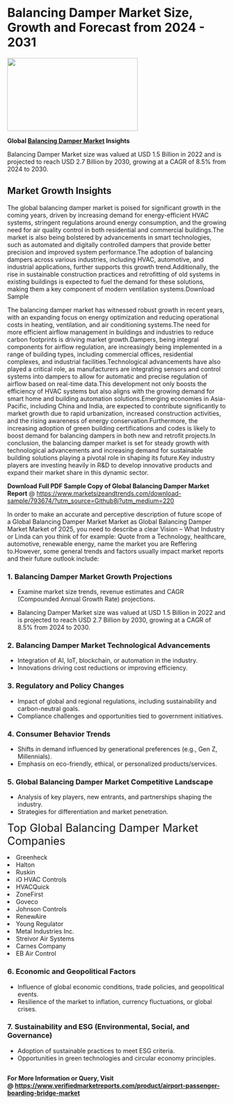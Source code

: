 <H1>Balancing Damper Market Size, Growth and Forecast from 2024 - 2031</H1><img class="aligncenter size-medium wp-image-584254" src="https://thirdeyenews.in/wp-content/uploads/2024/09/Global-Market-Research-300x168.jpeg" alt="" width="300" height="168" /><p><strong>Global&nbsp;<a href="https://www.marketsizeandtrends.com/download-sample/793674/?utm_source=Github8j?utm_medium=220">Balancing Damper Market</a> Insights</strong></p><p>Balancing Damper Market size was valued at USD 1.5 Billion in 2022 and is projected to reach USD 2.7 Billion by 2030, growing at a CAGR of 8.5% from 2024 to 2030.</p><p><h2>Market Growth Insights</h2> <p>The global balancing damper market is poised for significant growth in the coming years, driven by increasing demand for energy-efficient HVAC systems, stringent regulations around energy consumption, and the growing need for air quality control in both residential and commercial buildings.The market is also being bolstered by advancements in smart technologies, such as automated and digitally controlled dampers that provide better precision and improved system performance.The adoption of balancing dampers across various industries, including HVAC, automotive, and industrial applications, further supports this growth trend.Additionally, the rise in sustainable construction practices and retrofitting of old systems in existing buildings is expected to fuel the demand for these solutions, making them a key component of modern ventilation systems.Download Sample </p> <p>The balancing damper market has witnessed robust growth in recent years, with an expanding focus on energy optimization and reducing operational costs in heating, ventilation, and air conditioning systems.The need for more efficient airflow management in buildings and industries to reduce carbon footprints is driving market growth.Dampers, being integral components for airflow regulation, are increasingly being implemented in a range of building types, including commercial offices, residential complexes, and industrial facilities.Technological advancements have also played a critical role, as manufacturers are integrating sensors and control systems into dampers to allow for automatic and precise regulation of airflow based on real-time data.This development not only boosts the efficiency of HVAC systems but also aligns with the growing demand for smart home and building automation solutions.Emerging economies in Asia-Pacific, including China and India, are expected to contribute significantly to market growth due to rapid urbanization, increased construction activities, and the rising awareness of energy conservation.Furthermore, the increasing adoption of green building certifications and codes is likely to boost demand for balancing dampers in both new and retrofit projects.In conclusion, the balancing damper market is set for steady growth with technological advancements and increasing demand for sustainable building solutions playing a pivotal role in shaping its future.Key industry players are investing heavily in R&D to develop innovative products and expand their market share in this dynamic sector.</p><p><span class=""><strong>Download Full PDF Sample Copy of Global Balancing Damper Market Report</strong> @ <a href="https://www.marketsizeandtrends.com/download-sample/793674/?utm_source=Github8j?utm_medium=220" target="_blank">https://www.marketsizeandtrends.com/download-sample/793674/?utm_source=Github8j?utm_medium=220</a></span></p><p>In order to make an accurate and perceptive description of future scope of a Global&nbsp;Balancing Damper Market Market as Global&nbsp;Balancing Damper Market Market of 2025, you need to describe a clear Vision &ndash; What Industry or Linda can you think of for example: Quote from a Technology, healthcare, automotive, renewable energy, name the market you are Reffering to.However, some general trends and factors usually impact market reports and their future outlook include:</p><h3>1.&nbsp;<strong>Balancing Damper Market Growth Projections</strong></h3><ul><li>Examine market size trends, revenue estimates and CAGR (Compounded Annual Growth Rate) projections.</li><li><p>Balancing Damper Market size was valued at USD 1.5 Billion in 2022 and is projected to reach USD 2.7 Billion by 2030, growing at a CAGR of 8.5% from 2024 to 2030.</p></li></ul><h3>2.&nbsp;<strong>Balancing Damper Market Technological Advancements</strong></h3><ul><li>Integration of AI, IoT, blockchain, or automation in the industry.</li><li>Innovations driving cost reductions or improving efficiency.</li></ul><h3>3.&nbsp;<strong>Regulatory and Policy Changes</strong></h3><ul><li>Impact of global and regional regulations, including sustainability and carbon-neutral goals.</li><li>Compliance challenges and opportunities tied to government initiatives.</li></ul><h3>4.&nbsp;<strong>Consumer Behavior Trends</strong></h3><ul><li>Shifts in demand influenced by generational preferences (e.g., Gen Z, Millennials).</li><li>Emphasis on eco-friendly, ethical, or personalized products/services.</li></ul><h3>5.&nbsp;<strong>Global Balancing Damper Market Competitive Landscape</strong></h3><ul><li>Analysis of key players, new entrants, and partnerships shaping the industry.</li><li>Strategies for differentiation and market penetration.</li></ul><p data-pm-slice="1 1 []"><span style="color: inherit; font-family: inherit; font-size: 25px;">Top Global Balancing Damper Market Companies</span></p><div class="" data-test-id=""><p><li>Greenheck</li><li> Halton</li><li> Ruskin</li><li> iO HVAC Controls</li><li> HVACQuick</li><li> ZoneFirst</li><li> Goveco</li><li> Johnson Controls</li><li> RenewAire</li><li> Young Regulator</li><li> Metal Industries Inc.</li><li> Streivor Air Systems</li><li> Carnes Company</li><li> EB Air Control</li></p></div><h3>6.&nbsp;<strong>Economic and Geopolitical Factors</strong></h3><ul><li>Influence of global economic conditions, trade policies, and geopolitical events.</li><li>Resilience of the market to inflation, currency fluctuations, or global crises.</li></ul><h3>7.&nbsp;<strong>Sustainability and ESG (Environmental, Social, and Governance)</strong></h3><ul><li>Adoption of sustainable practices to meet ESG criteria.</li><li>Opportunities in green technologies and circular economy principles.</li></ul><h2><strong style="font-size: 14px;">For More Information or Query, Visit @&nbsp;</strong><a style="background-color: #ffffff; font-size: 14px;" href="https://www.marketsizeandtrends.com/report/balancing-damper-market/" target="_blank">https://www.verifiedmarketreports.com/product/airport-passenger-boarding-bridge-market</a></h2>